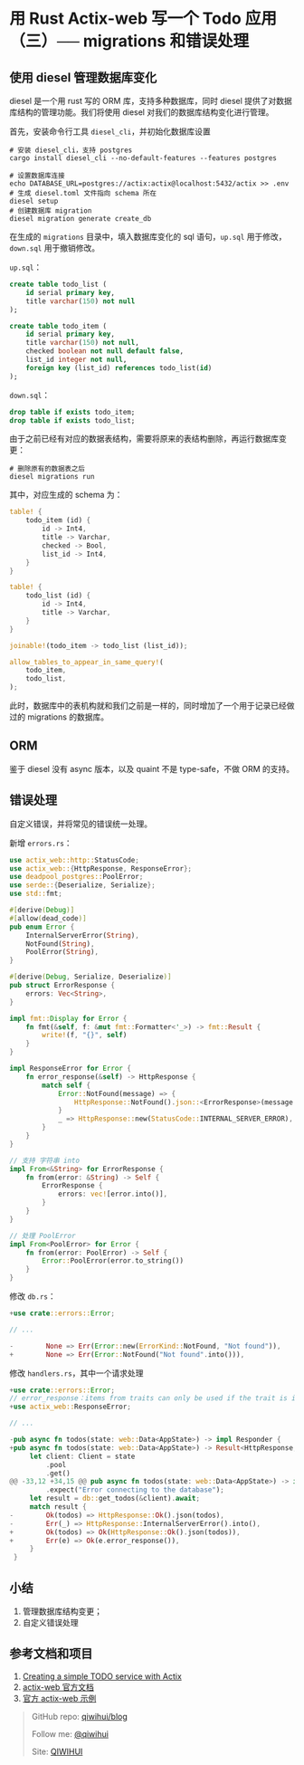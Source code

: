 # 用 Rust Actix-web 写一个 Todo 应用（三）── migrations 和错误处理

## 使用 diesel 管理数据库变化

diesel 是一个用 rust 写的 ORM 库，支持多种数据库，同时 diesel 提供了对数据库结构的管理功能。我们将使用 diesel 对我们的数据库结构变化进行管理。

<!--more-->

首先，安装命令行工具 `diesel_cli`，并初始化数据库设置

```shell
# 安装 diesel_cli，支持 postgres
cargo install diesel_cli --no-default-features --features postgres

# 设置数据库连接
echo DATABASE_URL=postgres://actix:actix@localhost:5432/actix >> .env
# 生成 diesel.toml 文件指向 schema 所在
diesel setup
# 创建数据库 migration
diesel migration generate create_db
```

在生成的 `migrations` 目录中，填入数据库变化的 sql 语句，`up.sql` 用于修改，`down.sql` 用于撤销修改。

`up.sql`：

```sql
create table todo_list (
    id serial primary key,
    title varchar(150) not null
);

create table todo_item (
    id serial primary key,
    title varchar(150) not null,
    checked boolean not null default false,
    list_id integer not null,
    foreign key (list_id) references todo_list(id)
);
```

`down.sql`：

```sql
drop table if exists todo_item;
drop table if exists todo_list;
```

由于之前已经有对应的数据表结构，需要将原来的表结构删除，再运行数据库变更：

```shell
# 删除原有的数据表之后
diesel migrations run
```

其中，对应生成的 schema 为：

```rust
table! {
    todo_item (id) {
        id -> Int4,
        title -> Varchar,
        checked -> Bool,
        list_id -> Int4,
    }
}

table! {
    todo_list (id) {
        id -> Int4,
        title -> Varchar,
    }
}

joinable!(todo_item -> todo_list (list_id));

allow_tables_to_appear_in_same_query!(
    todo_item,
    todo_list,
);
```

此时，数据库中的表机构就和我们之前是一样的，同时增加了一个用于记录已经做过的 migrations 的数据库。

## ORM

鉴于 diesel 没有 async 版本，以及 quaint 不是 type-safe，不做 ORM 的支持。

## 错误处理

自定义错误，并将常见的错误统一处理。

新增 `errors.rs`：

```rust
use actix_web::http::StatusCode;
use actix_web::{HttpResponse, ResponseError};
use deadpool_postgres::PoolError;
use serde::{Deserialize, Serialize};
use std::fmt;

#[derive(Debug)]
#[allow(dead_code)]
pub enum Error {
    InternalServerError(String),
    NotFound(String),
    PoolError(String),
}

#[derive(Debug, Serialize, Deserialize)]
pub struct ErrorResponse {
    errors: Vec<String>,
}

impl fmt::Display for Error {
    fn fmt(&self, f: &mut fmt::Formatter<'_>) -> fmt::Result {
        write!(f, "{}", self)
    }
}

impl ResponseError for Error {
    fn error_response(&self) -> HttpResponse {
        match self {
            Error::NotFound(message) => {
                HttpResponse::NotFound().json::<ErrorResponse>(message.into())
            }
            _ => HttpResponse::new(StatusCode::INTERNAL_SERVER_ERROR),
        }
    }
}

// 支持 字符串 into
impl From<&String> for ErrorResponse {
    fn from(error: &String) -> Self {
        ErrorResponse {
            errors: vec![error.into()],
        }
    }
}

// 处理 PoolError
impl From<PoolError> for Error {
    fn from(error: PoolError) -> Self {
        Error::PoolError(error.to_string())
    }
}
```

修改 `db.rs`：

```rust
+use crate::errors::Error;

// ...

-        None => Err(Error::new(ErrorKind::NotFound, "Not found")),
+        None => Err(Error::NotFound("Not found".into())),
```

修改 `handlers.rs`，其中一个请求处理

```rust
+use crate::errors::Error;
// error_response：items from traits can only be used if the trait is in scope
+use actix_web::ResponseError;

// ...

-pub async fn todos(state: web::Data<AppState>) -> impl Responder {
+pub async fn todos(state: web::Data<AppState>) -> Result<HttpResponse, Error> {
     let client: Client = state
         .pool
         .get()
@@ -33,12 +34,15 @@ pub async fn todos(state: web::Data<AppState>) -> impl Responder {
         .expect("Error connecting to the database");
     let result = db::get_todos(&client).await;
     match result {
-        Ok(todos) => HttpResponse::Ok().json(todos),
-        Err(_) => HttpResponse::InternalServerError().into(),
+        Ok(todos) => Ok(HttpResponse::Ok().json(todos)),
+        Err(e) => Ok(e.error_response()),
     }
 }
```

## 小结

1. 管理数据库结构变更；
2. 自定义错误处理

## 参考文档和项目

1. [Creating a simple TODO service with Actix](https://www.youtube.com/watch?v=gQwA0g0NNSI)
2. [actix-web 官方文档](actix.rs)
3. [官方 actix-web 示例](https://github.com/actix/examples)


> GitHub repo: [qiwihui/blog](https://github.com/qiwihui/blog)
>
> Follow me: [@qiwihui](https://github.com/qiwihui)
>
> Site: [QIWIHUI](https://qiwihui.com)


